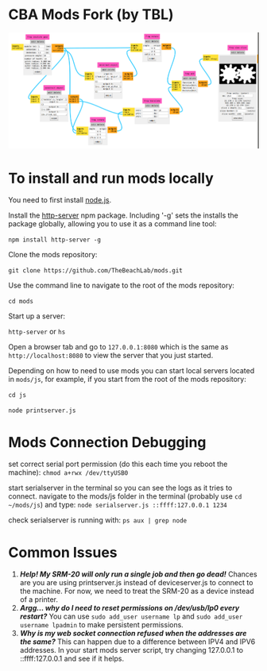 # CBA Mods Fork (by TBL)

![](mods.png)

# To install and run mods locally

You need to first install [node.js](https://docs.npmjs.com/getting-started/installing-node).

Install the [http-server](https://www.npmjs.com/package/http-server) npm package. Including '-g' sets the installs the package globally, allowing you to use it as a command line tool:

`npm install http-server -g`

Clone the mods repository:

`git clone https://github.com/TheBeachLab/mods.git`

Use the command line to navigate to the root of the mods repository:

`cd mods`

Start up a server:

`http-server` or `hs`

Open a browser tab and go to `127.0.0.1:8080` which is the same as `http://localhost:8080` to view the server that you just started.

Depending on how to need to use mods you can start local servers located in `mods/js`, for example, if you start from the root of the mods repository:

`cd js`

`node printserver.js`

# Mods Connection Debugging

set correct serial port permission (do this each time you reboot the machine): `chmod a+rwx /dev/ttyUSB0`

start serialserver in the terminal so you can see the logs as it tries to connect.  navigate to the mods/js folder in the terminal (probably use `cd ~/mods/js`) and type: `node serialserver.js ::ffff:127.0.0.1 1234`

check serialserver is running with: `ps aux | grep node`

# Common Issues

1. **_Help! My SRM-20 will only run a single job and then go dead!_** Chances are you are using printserver.js instead of deviceserver.js to connect to the machine.  For now, we need to treat the SRM-20 as a device instead of a printer.
2. **_Argg... why do I need to reset permissions on /dev/usb/lp0 every restart?_**  You can use `sudo add_user username lp` and `sudo add_user username lpadmin` to make persistent permissions.
3. **_Why is my web socket connection refused when the addresses are the same?_** This can happen due to a difference between IPV4 and IPV6 addresses.  In your start mods server script, try changing 127.0.0.1 to ::ffff:127.0.0.1 and see if it helps.


